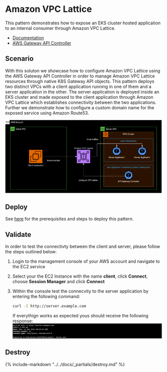 # Amazon VPC Lattice

This pattern demonstrates how to expose an EKS cluster hosted application to an internal consumer through Amazon VPC Lattice.

- [Documentation](https://docs.aws.amazon.com/vpc-lattice/latest/ug/what-is-vpc-lattice.html)
- [AWS Gateway API Controller](https://www.gateway-api-controller.eks.aws.dev/)

## Scenario

With this soluton we showcase how to configure Amazon VPC Lattice using the AWS Gateway API Controller in order to manage Amazon VPC Lattice resources through native K8S Gateway API objects. This pattern deploys two distinct VPCs with a client application running in one of them and a server application in the other. The server application is deployed inside an EKS cluster and made exposed to the client application through Amazon VPC Lattice which establishes connectivity between the two applications. Further we demonstrate how to configure a custom domain name for the exposed service using Amazon Route53. 

![diagram](assets/diagram.png)


## Deploy

See [here](https://aws-ia.github.io/terraform-aws-eks-blueprints/getting-started/#prerequisites) for the prerequisites and steps to deploy this pattern.

## Validate

In order to test the connectivty between the client and server, please follow the steps outlined below:

1. Login to the management console of your AWS account and navigate to the EC2 service
2. Select your the EC2 Instance with the name **client**, click **Connect**, choose **Session Manager** and click **Connect**
3. Within the console test the connecvity to the server application by entering the following command:

    ```sh
    curl -I http://server.example.com
    ```

    If everythign works as expected yous should receive the following response:
    ![output](assets/server-response.jpeg)

## Destroy

{%
   include-markdown "../../docs/_partials/destroy.md"
%}
